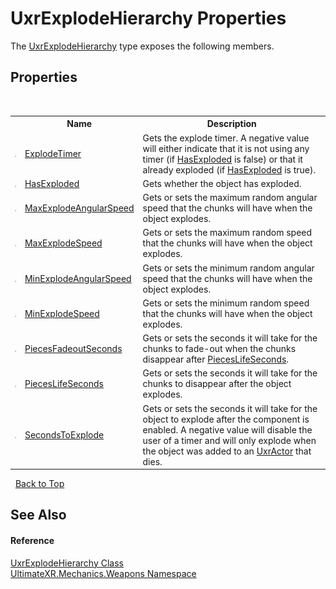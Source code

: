 # UxrExplodeHierarchy Properties
 

The <a href="T_UltimateXR_Mechanics_Weapons_UxrExplodeHierarchy">UxrExplodeHierarchy</a> type exposes the following members.


## Properties
&nbsp;<table><tr><th></th><th>Name</th><th>Description</th></tr><tr><td>![Public property](media/pubproperty.gif "Public property")</td><td><a href="P_UltimateXR_Mechanics_Weapons_UxrExplodeHierarchy_ExplodeTimer">ExplodeTimer</a></td><td>
Gets the explode timer. A negative value will either indicate that it is not using any timer (if <a href="P_UltimateXR_Mechanics_Weapons_UxrExplodeHierarchy_HasExploded">HasExploded</a> is false) or that it already exploded (if <a href="P_UltimateXR_Mechanics_Weapons_UxrExplodeHierarchy_HasExploded">HasExploded</a> is true).</td></tr><tr><td>![Public property](media/pubproperty.gif "Public property")</td><td><a href="P_UltimateXR_Mechanics_Weapons_UxrExplodeHierarchy_HasExploded">HasExploded</a></td><td>
Gets whether the object has exploded.</td></tr><tr><td>![Public property](media/pubproperty.gif "Public property")</td><td><a href="P_UltimateXR_Mechanics_Weapons_UxrExplodeHierarchy_MaxExplodeAngularSpeed">MaxExplodeAngularSpeed</a></td><td>
Gets or sets the maximum random angular speed that the chunks will have when the object explodes.</td></tr><tr><td>![Public property](media/pubproperty.gif "Public property")</td><td><a href="P_UltimateXR_Mechanics_Weapons_UxrExplodeHierarchy_MaxExplodeSpeed">MaxExplodeSpeed</a></td><td>
Gets or sets the maximum random speed that the chunks will have when the object explodes.</td></tr><tr><td>![Public property](media/pubproperty.gif "Public property")</td><td><a href="P_UltimateXR_Mechanics_Weapons_UxrExplodeHierarchy_MinExplodeAngularSpeed">MinExplodeAngularSpeed</a></td><td>
Gets or sets the minimum random angular speed that the chunks will have when the object explodes.</td></tr><tr><td>![Public property](media/pubproperty.gif "Public property")</td><td><a href="P_UltimateXR_Mechanics_Weapons_UxrExplodeHierarchy_MinExplodeSpeed">MinExplodeSpeed</a></td><td>
Gets or sets the minimum random speed that the chunks will have when the object explodes.</td></tr><tr><td>![Public property](media/pubproperty.gif "Public property")</td><td><a href="P_UltimateXR_Mechanics_Weapons_UxrExplodeHierarchy_PiecesFadeoutSeconds">PiecesFadeoutSeconds</a></td><td>
Gets or sets the seconds it will take for the chunks to fade-out when the chunks disappear after <a href="P_UltimateXR_Mechanics_Weapons_UxrExplodeHierarchy_PiecesLifeSeconds">PiecesLifeSeconds</a>.</td></tr><tr><td>![Public property](media/pubproperty.gif "Public property")</td><td><a href="P_UltimateXR_Mechanics_Weapons_UxrExplodeHierarchy_PiecesLifeSeconds">PiecesLifeSeconds</a></td><td>
Gets or sets the seconds it will take for the chunks to disappear after the object explodes.</td></tr><tr><td>![Public property](media/pubproperty.gif "Public property")</td><td><a href="P_UltimateXR_Mechanics_Weapons_UxrExplodeHierarchy_SecondsToExplode">SecondsToExplode</a></td><td>
Gets or sets the seconds it will take for the object to explode after the component is enabled. A negative value will disable the user of a timer and will only explode when the object was added to an <a href="T_UltimateXR_Mechanics_Weapons_UxrActor">UxrActor</a> that dies.</td></tr></table>&nbsp;
<a href="#uxrexplodehierarchy-properties">Back to Top</a>

## See Also


#### Reference
<a href="T_UltimateXR_Mechanics_Weapons_UxrExplodeHierarchy">UxrExplodeHierarchy Class</a><br /><a href="N_UltimateXR_Mechanics_Weapons">UltimateXR.Mechanics.Weapons Namespace</a><br />
